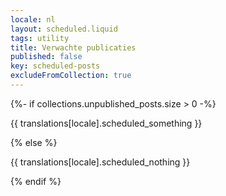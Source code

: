 ```yaml
---
locale: nl
layout: scheduled.liquid
tags: utility
title: Verwachte publicaties
published: false
key: scheduled-posts
excludeFromCollection: true
---
```

{%- if collections.unpublished_posts.size > 0 -%}
<p>{{ translations[locale].scheduled_something }}</p>
{% else %}
<p>{{ translations[locale].scheduled_nothing }}</p>
{% endif %}
